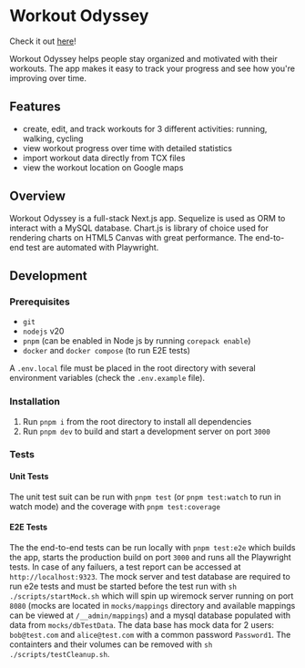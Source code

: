 # Workout Odyssey

Check it out [here](https://www.workoutodyssey.com)!

Workout Odyssey helps people stay organized and motivated with their workouts. The app makes it easy to track your progress and see how you're improving over time.

## Features

-   create, edit, and track workouts for 3 different activities: running, walking, cycling
-   view workout progress over time with detailed statistics
-   import workout data directly from TCX files
-   view the workout location on Google maps

## Overview

Workout Odyssey is a full-stack Next.js app. Sequelize is used as ORM to interact with a MySQL database. Chart.js is library of choice used for rendering charts on HTML5 Canvas with great performance. The end-to-end test are automated with Playwright.

## Development

### Prerequisites

-   `git`
-   `nodejs` v20
-   `pnpm` (can be enabled in Node js by running `corepack enable`)
-   `docker` and `docker compose` (to run E2E tests)

A `.env.local` file must be placed in the root directory with several environment variables (check the `.env.example` file).

### Installation

1. Run `pnpm i` from the root directory to install all dependencies
2. Run `pnpm dev` to build and start a development server on port `3000`

### Tests

#### Unit Tests

The unit test suit can be run with `pnpm test` (or `pnpm test:watch` to run in watch mode) and the coverage with `pnpm test:coverage`

#### E2E Tests

The the end-to-end tests can be run locally with `pnpm test:e2e` which builds the app, starts the production build on port `3000` and runs all the Playwright tests. In case of any failuers, a test report can be accessed at `http://localhost:9323`. The mock server and test database are required to run e2e tests and must be started before the test run with `sh ./scripts/startMock.sh` which will spin up wiremock server running on port `8080` (mocks are located in `mocks/mappings` directory and available mappings can be viewed at `/__admin/mappings`) and a mysql database populated with data from `mocks/dbTestData`. The data base has mock data for 2 users: `bob@test.com` and `alice@test.com` with a common password `Password1`. The containters and their volumes can be removed with `sh ./scripts/testCleanup.sh`.
